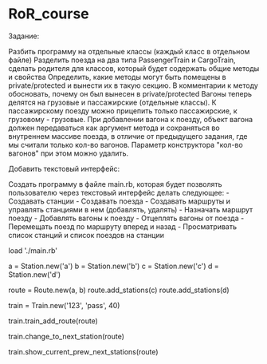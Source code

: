 # RoR_course
Задание:

Разбить программу на отдельные классы (каждый класс в отдельном файле)
Разделить поезда на два типа PassengerTrain и CargoTrain, сделать родителя для классов, который будет содержать общие методы и свойства
Определить, какие методы могут быть помещены в private/protected и вынести их в такую секцию. В комментарии к методу обосновать, почему он был вынесен в private/protected
Вагоны теперь делятся на грузовые и пассажирские (отдельные классы). К пассажирскому поезду можно прицепить только пассажирские, к грузовому - грузовые. 
При добавлении вагона к поезду, объект вагона должен передаваться как аргумент метода и сохраняться во внутреннем массиве поезда, в отличие от предыдущего задания, где мы считали только кол-во вагонов. Параметр конструктора "кол-во вагонов" при этом можно удалить.

Добавить текстовый интерфейс:

Создать программу в файле main.rb, которая будет позволять пользователю через текстовый интерфейс делать следующее:
     - Создавать станции
     - Создавать поезда
     - Создавать маршруты и управлять станциями в нем (добавлять, удалять)
     - Назначать маршрут поезду
     - Добавлять вагоны к поезду
     - Отцеплять вагоны от поезда
     - Перемещать поезд по маршруту вперед и назад
     - Просматривать список станций и список поездов на станции

load './main.rb'

a = Station.new('a')
b = Station.new('b')
c = Station.new('c')
d = Station.new('d')

route = Route.new(a, b)
route.add_stations(c)
route.add_stations(d)


train = Train.new('123', 'pass', 40)

train.train_add_route(route)

train.change_to_next_station(route)

train.show_current_prew_next_stations(route)

